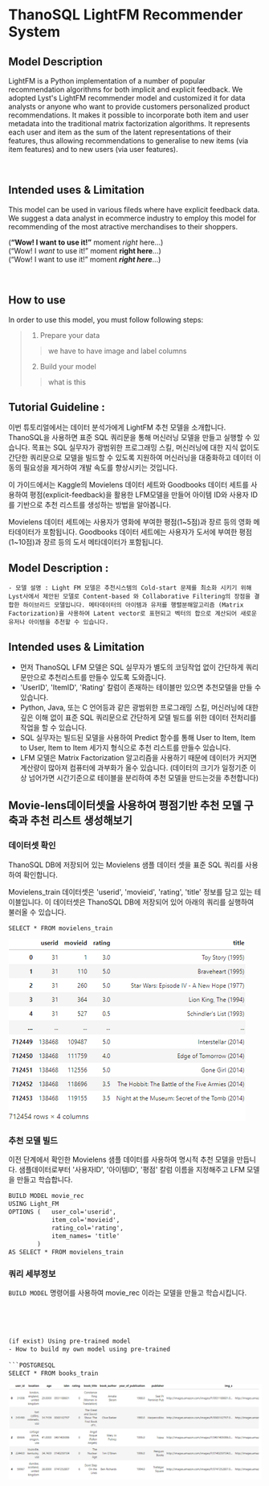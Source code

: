# ThanoSQL LightFM Recommender System

## Model Description
LightFM is a Python implementation of a number of popular recommendation algorithms for both implicit and explicit feedback. We adopted Lyst's LightFM recommender model and customized it for data analysts or anyone who want to provide customers personalized product recommendations.
It makes it possible to incorporate both item and user metadata into the traditional matrix factorization algorithms. It represents each user and item as the sum of the latent representations of their features, thus allowing recommendations to generalise to new items (via item features) and to new users (via user features).

<br>

## Intended uses & Limitation
This model can be used in various fileds where have explicit feedback data. We suggest a data analyst in ecommerce industry to employ this model for recommending of the most atractive merchandises to their shoppers.

    

(__“Wow! I want to use it!”__ moment _right_ here…) <br>
(“Wow! I *want* to use it!” moment **right here**…) <br>
(“Wow! I want to use it!” moment ***right here***…)

<br>



## How to use
In order to use this model, you must follow following steps:
> 1. Prepare your data
>> we have to have image and label columns
>2. Build your model
>>    what is this





## Tutorial Guideline : 
이번 튜토리얼에서는 데이터 분석가에게 LightFM 추천 모델을 소개합니다. ThanoSQL을 사용하면 표준 SQL 쿼리문을 통해 머신러닝 모델을 만들고 실행할 수 있습니다. 목표는 SQL 실무자가 광범위한 프로그래밍 스킬, 머신러닝에 대한 지식 없이도 간단한 쿼리문으로 모델을 빌드할 수 있도록 지원하여 머신러닝을 대중화하고 데이터 이동의 필요성을 제거하여 개발 속도를 향상시키는 것입니다.

이 가이드에서는 Kaggle의 Movielens 데이터 세트와 Goodbooks 데이터 세트를 사용하여 평점(explicit-feedback)을 활용한 LFM모델을 만들어 아이템 ID와 사용자 ID를 기반으로 추천 리스트를 생성하는 방법을 알아봅니다. 

Movielens 데이터 세트에는 사용자가 영화에 부여한 평점(1~5점)과 장르 등의 영화 메타데이터가 포함됩니다. 
Goodbooks 데이터 세트에는 사용자가 도서에 부여한 평점(1~10점)과 장르 등의 도서 메타데이터가 포함됩니다.


## Model Description :
	- 모델 설명 : Light FM 모델은 추천시스템의 Cold-start 문제를 최소화 시키기 위해 Lyst사에서 제안된 모델로 Content-based 와 Collaborative Filtering의 장점을 결합한 하이브리드 모델입니다. 메타데이터의 아이템과 유저를 행렬분해알고리즘 (Matrix Factorization)을 사용하여 Latent vector로 표현되고 벡터의 합으로 계산되어 새로운 유저나 아이템을 추천할 수 있습니다. 


## Intended uses & Limitation
- 먼저 ThanoSQL LFM 모델은 SQL 실무자가 별도의 코딩작업 없이 간단하게 쿼리문만으로 추천리스트를 만들수 있도록 도와줍니다. 
- 'UserID', 'ItemID', 'Rating' 칼럼이 존재하는 테이블만 있으면 추천모델을 만들 수 있습니다.
- Python, Java, 또는 C 언어등과 같은 광범위한 프로그래밍 스킬, 머신러닝에 대한 깊은 이해 없이 표준 SQL 쿼리문으로 간단하게 모델 빌드를 위한 데이터 전처리를 작업을 할 수 있습니다.
- SQL 실무자는 빌드된 모델을 사용하여 Predict 함수를 통해 User to Item, Item to User, Item to Item 세가지 형식으로 추천 리스트를 만들수 있습니다.
- LFM 모델은 Matrix Factorization 알고리즘을 사용하기 때문에 데이터가 커지면 계산량이 많아져 컴퓨터에 과부화가 올수 있습니다. (데이터의 크기가 일정기준 이상 넘어가면 시간기준으로 테이블을 분리하여 추천 모델을 만드는것을 추천합니다)


## Movie-lens데이터셋을 사용하여 평점기반 추천 모델 구축과 추천 리스트 생성해보기 
### 데이터셋 확인
ThanoSQL DB에 저장되어 있는 Movielens 샘플 데이터 셋을 표준 SQL 쿼리를 사용하여 확인합니다.

Movielens_train 데이터셋은 'userid', 'movieid', 'rating', 'title' 정보를 담고 있는 테이블입니다. 이 데이터셋은 ThanoSQL DB에 저장되어 있어 아래의 쿼리를 실행하여 불러올 수 있습니다.  
```POSTGRESQL
SELECT * FROM movielens_train
```
![movie_train](./movie_train.png)

### **추천 모델 빌드**
이전 단계에서 확인한 Movielens 샘플 데이터를 사용하여 명시적 추천 모델을 만듭니다. 샘플데이터로부터 '사용자ID', '아이템ID', '평점' 칼럼 이름을 지정해주고 LFM 모델을 만들고 학습합니다.
```POSTGRESQL
BUILD MODEL movie_rec 
USING Light_FM 
OPTIONS (   user_col='userid', 
            item_col='movieid',
            rating_col='rating', 
            item_names= 'title'
        ) 
AS SELECT * FROM movielens_train
```
### **쿼리 세부정보**
```BUILD MODEL``` 명령어를 사용하여 movie_rec 이라는 모델을 만들고 학습시킵니다.
```OPTIONS()




(if exist) Using pre-trained model
- How to build my own model using pre-trained

```POSTGRESQL
SELECT * FROM books_train
```
![books_train](./books_train.png)


